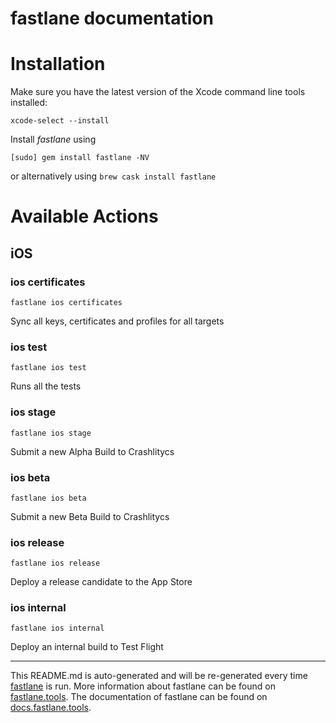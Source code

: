 fastlane documentation
================
# Installation

Make sure you have the latest version of the Xcode command line tools installed:

```
xcode-select --install
```

Install _fastlane_ using
```
[sudo] gem install fastlane -NV
```
or alternatively using `brew cask install fastlane`

# Available Actions
## iOS
### ios certificates
```
fastlane ios certificates
```
Sync all keys, certificates and profiles for all targets
### ios test
```
fastlane ios test
```
Runs all the tests
### ios stage
```
fastlane ios stage
```
Submit a new Alpha Build to Crashlitycs
### ios beta
```
fastlane ios beta
```
Submit a new Beta Build to Crashlitycs
### ios release
```
fastlane ios release
```
Deploy a release candidate to the App Store
### ios internal
```
fastlane ios internal
```
Deploy an internal build to Test Flight

----

This README.md is auto-generated and will be re-generated every time [fastlane](https://fastlane.tools) is run.
More information about fastlane can be found on [fastlane.tools](https://fastlane.tools).
The documentation of fastlane can be found on [docs.fastlane.tools](https://docs.fastlane.tools).
